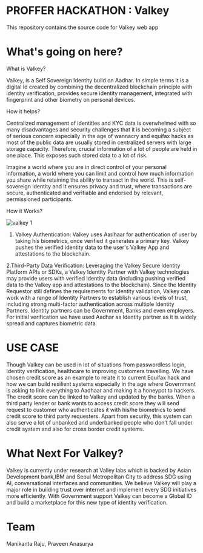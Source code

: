 
# PROFFER HACKATHON : Valkey
This repository contains the source code for Valkey web app
# What's going on here?
What is Valkey?

Valkey, is a Self Sovereign Identity build on Aadhar. In simple terms it is a digital Id created by combining the decentralized blockchain principle with identity verification, provides secure identity management, integrated with fingerprint and other biometry on personal devices. 

How it helps?

Centralized management of identities and KYC data is overwhelmed with so many disadvantages and security challenges that it is becoming a subject of serious concern especially in the age of wannacry and equifax hacks as most of the public data are usually stored in centralized servers with large storage capacity. Therefore, crucial information of a lot of people are held in one place. This exposes such stored data to a lot of risk.

Imagine a world where you are in direct control of your personal information, a world where you can limit and control how much information you share while retaining the ability to transact in the world. This is self-sovereign identity and It ensures privacy and trust, where transactions are secure, authenticated and verifiable and endorsed by relevant, permissioned participants.

How it Works?

![valkey 1](https://user-images.githubusercontent.com/13939119/32712202-4c118444-c869-11e7-85d5-81ef9858c3aa.png)

1. Valkey Authentication: Valkey uses Aadhaar for authentication of user by taking his biometrics, once verified it generates a primary key. Valkey pushes the verified identity data to the user's Valkey App and attestations to the blockchain.

2.Third-Party Data Verification: Leveraging the Valkey Secure Identity Platform APIs or SDKs, a Valkey Identity Partner with Valkey technologies may provide users with verified identity data (including pushing verified data to the Valkey app and attestations to the blockchain). Since the Identity Requestor still defines the requirements for identity validation, Valkey can work with a range of Identity Partners to establish various levels of trust, including strong multi-factor authentication across multiple Identity Partners. Identity partners can be Government, Banks and even employers. For initial verification we have used Aadhar as Identity partner as it is widely spread and captures biometric data.

# USE CASE
Though Valkey can be used in lot of situations from passwordless login, Identity verification, healthcare to improving customers travelling. We have chosen credit score as an example to relate it to current Equifax hack and how we can build resilient systems especially in the age where Government is asking to link everything to Aadhaar and making it a honeypot to hackers. The credit score can be linked to Valkey and updated by the banks. When a third party lender or bank wants to access credit score they will send request to customer who authenticates it with his/he biometrics to send credit score to third party requesters. Apart from security, this system can also serve a lot of unbanked and underbanked people who don’t fall under credit system and also for cross border credit systems.

# What Next For Valkey?
Valkey is currently under research at Valley labs which is backed by Asian Development bank,IBM and Seoul Metropolitan City to address SDG using AI, conversational interfaces and communities. We believe Valkey will play a major role in building trust over internet and implement every SDG initiatives more efficiently. With Government support Valkey can become a Global ID and build a marketplace for this new type of identity verification.

# Team
Manikanta Raju,
Praveen Anasurya
